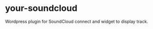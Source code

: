 your-soundcloud
===============

Wordpress plugin for SoundCloud connect and widget to display track.
